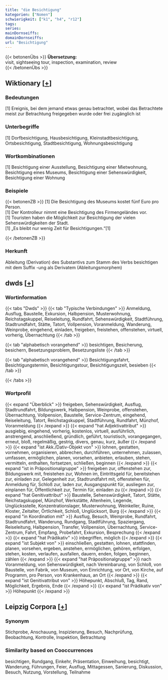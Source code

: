 ```yaml
---
title: "die Besichtigung"
kategorien: ["Nomen"]
schwierigkeit: ["k1", "h4", "r12"]
tags:
series:
mainDornseiffs:
domainDornseiffs:
url: "Besichtigung"
---
```


{{< betonenÜbs >}}
**Übersetzung:**  
visit, sightseeing tour, inspection, examination, review  
{{< /betonenÜbs >}}

## Wiktionary [[+](https://de.wiktionary.org/wiki/Besichtigung)]

### Bedeutungen
[1] Ereignis, bei dem jemand etwas genau betrachtet, wobei das Betrachtete meist zur Betrachtung freigegeben wurde oder frei zugänglich ist  

### Unterbegriffe
[1] Dorfbesichtigung, Hausbesichtigung, Kleinstadtbesichtigung, Ortsbesichtigung, Stadtbesichtigung, Wohnungsbesichtigung  

### Wortkombinationen
[1] Besichtigung einer Ausstellung, Besichtigung einer Mietwohnung, Besichtigung eines Museums, Besichtigung einer Sehenswürdigkeit, Besichtigung einer Wohnung  

### Beispiele
{{< betonenZB >}}
[1] Die Besichtigung des Museums kostet fünf Euro pro Person.  
[1] Der Kontrolleur nimmt eine Besichtigung des Firmengeländes vor.  
[1] Touristen haben die Möglichkeit zur Besichtigung der vielen Sehenswürdigkeiten der Stadt.  
[1] „Es bleibt nur wenig Zeit für Besichtigungen.“[1]  

{{< /betonenZB >}}
### Herkunft
Ableitung (Derivation) des Substantivs zum Stamm des Verbs besichtigen mit dem Suffix -ung als Derivatem (Ableitungsmorphem)  



## dwds [[+](https://www.dwds.de/wb/Besichtigung)]

### Wortinformation
{{< tabs "Dwds" >}}
{{< tab "Typische Verbindungen" >}}
Anmeldung, Ausflug, Baustelle, Exkursion, Halbpension, Musterwohnung, Reichstagskuppel, Reiseleitung, Rundfahrt, Sehenswürdigkeit, Stadtführung, Stadtrundfahrt, Stätte, Tatort, Vollpension, Voranmeldung, Wanderung, Weinprobe, eingehend, einladen, freigeben, freistehen, offenstehen, virtuell, vorherig, Übernachtung
{{< /tab >}}

{{< tab "alphabetisch vorangehend" >}}
besichtigen, Besicherung, besichern, Besetzungsproblem, Besetzungsliste
{{< /tab >}}

{{< tab "alphabetisch vorangehend" >}}
Besichtigungsfahrt, Besichtigungstermin, Besichtigungstour, Besichtigungszeit, besieben
{{< /tab >}}

{{< /tabs >}}

### Wortprofil
{{< expand "Überblick" >}} freigeben, Sehenswürdigkeit, Ausflug, Stadtrundfahrt, Bildungswerk, Halbpension, Weinprobe, offenstehen, Übernachtung, Vollpension, Baustelle, Service-Zentrum, eingehend, Reiseleitung, Tatort, Reichstagskuppel, Stadtführung, Rundfahrt, Münzhof, Voranmeldung {{< /expand >}}
{{< expand "hat Adjektivattribut" >}} ausgiebig, eingehend, vorherig, kostenlos, virtuell, ausführlich, anstrengend, anschließend, gründlich, geführt, touristisch, vorangegangen, erneut, bloß, regelmäßig, gestrig, divers, genau, kurz, äußer {{< /expand >}}
{{< expand "ist Akk./Dativ-Objekt von" >}} lohnen, gestatten, vornehmen, organisieren, abbrechen, durchführen, unternehmen, zulassen, umfassen, ermöglichen, planen, vorsehen, anbieten, erlauben, stehen, vermitteln, enthalten, fortsetzen, schließen, beginnen {{< /expand >}}
{{< expand "ist in Präpositionalgruppe" >}} freigeben zur, offenstehen zur, Bildungswerk mit, freistehen zur, Wohnen im, Eintrittsgeld für, bereitstehen zur, einladen zur, Gelegenheit zur, Stadtrundfahrt mit, offenstehen für, Anmeldung für, Schloß zur, laden zur, Ausgangspunkt für, ausliegen zur, einplanen für, Öffentlichkeit zur, Termin für, einladen zu {{< /expand >}}
{{< expand "hat Genitivattribut" >}} Baustelle, Sehenswürdigkeit, Tatort, Stätte, Reichstagskuppel, Münzhof, Werkstätte, Altenheim, Legende, Unglücksstelle, Konzentrationslager, Musterwohnung, Weinkeller, Ruine, Kloster, Zeitalter, Örtlichkeit, Schloß, Unglücksort, Burg {{< /expand >}}
{{< expand "in Koordination mit" >}} Ausflug, Besuch, Weinprobe, Rundfahrt, Stadtrundfahrt, Wanderung, Rundgang, Stadtführung, Spaziergang, Reiseleitung, Halbpension, Transfer, Vollpension, Übernachtung, Service-Zentrum, Fahrt, Empfang, Probefahrt, Exkursion, Besprechung {{< /expand >}}
{{< expand "hat Prädikativ" >}} inbegriffen, möglich {{< /expand >}}
{{< expand "ist Subjekt von" >}} einschließen, gestatten, lohnen, stattfinden, planen, vorsehen, ergeben, anstehen, ermöglichen, gehören, erfolgen, stehen, kosten, verlaufen, ausfallen, dauern, enden, folgen, beginnen, zählen {{< /expand >}}
{{< expand "hat Präpositionalgruppe" >}} nach Voranmeldung, von Sehenswürdigkeit, nach Vereinbarung, von Schloß, von Baustelle, von Fabrik, von Museum, von Einrichtung, vor Ort, von Kirche, auf Programm, pro Person, von Krankenhaus, an Ort {{< /expand >}}
{{< expand "ist Genitivattribut von" >}} Höhepunkt, Abschluß, Tag, Rand, Möglichkeit, Ergebnis, Ende {{< /expand >}}
{{< expand "ist Prädikativ von" >}} Höhepunkt {{< /expand >}}

## Leipzig Corpora [[+](https://corpora.uni-leipzig.de/en/res?word=Besichtigung&corpusId=deu_newscrawl-public_2018)]


### Synonym
Stichprobe, Anschauung, Inspizierung, Besuch, Nachprüfung, Beobachtung, Kontrolle, Inspektion, Betrachtung


### Similarity based on Cooccurrences
besichtigen, Rundgang, Einkehr, Präsentation, Einweihung, besichtigt, Wanderung, Führungen, Feier, Ausflug, Mittagessen, Sanierung, Diskussion, Besuch, Nutzung, Vorstellung, Teilnahme

